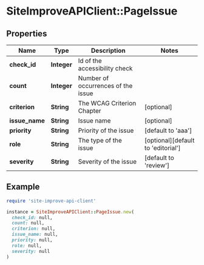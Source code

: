 # SiteImproveAPIClient::PageIssue

## Properties

| Name | Type | Description | Notes |
| ---- | ---- | ----------- | ----- |
| **check_id** | **Integer** | Id of the accessibility check |  |
| **count** | **Integer** | Number of occurrences of the issue |  |
| **criterion** | **String** | The WCAG Criterion Chapter | [optional] |
| **issue_name** | **String** | Issue name | [optional] |
| **priority** | **String** | Priority of the issue | [default to &#39;aaa&#39;] |
| **role** | **String** | The type of the issue | [optional][default to &#39;editorial&#39;] |
| **severity** | **String** | Severity of the issue | [default to &#39;review&#39;] |

## Example

```ruby
require 'site-improve-api-client'

instance = SiteImproveAPIClient::PageIssue.new(
  check_id: null,
  count: null,
  criterion: null,
  issue_name: null,
  priority: null,
  role: null,
  severity: null
)
```

